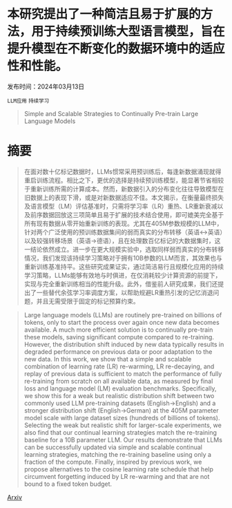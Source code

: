 # 本研究提出了一种简洁且易于扩展的方法，用于持续预训练大型语言模型，旨在提升模型在不断变化的数据环境中的适应性和性能。

发布时间：2024年03月13日

`LLM应用` `持续学习`

> Simple and Scalable Strategies to Continually Pre-train Large Language Models

# 摘要

> 在面对数十亿标记数据时，LLMs惯常采用预训练后，每逢新数据涌现就得重启训练流程。相比之下，更优的选择是持续预训练模型，能显著节省相较于重新训练所需的计算成本。然而，新数据引入的分布变化往往导致模型在旧数据上的表现下滑，或是对新数据适应不佳。本文揭示，在衡量最终损失及语言模型（LM）评估基准时，只需将学习率（LR）重热、LR重新衰减以及前序数据回放这三项简单且易于扩展的技术结合使用，即可媲美完全基于所有现有数据从零开始重新训练的表现。尤其在405M参数规模的LLM中，针对两个广泛使用的预训练数据集间的弱而真实的分布转移（英语↔英语）以及较强转移场景（英语→德语），且在处理数百亿标记的大数据集时，这一结论依然成立。进一步在更大规模实验中，选取同样弱而真实的分布转移情况，我们发现该持续学习策略对于拥有10B参数的LLM而言，其效果也与重新训练基准持平。这些研究成果证实，通过简洁易行且规模化应用的持续学习策略，LLMs能够有效地与时俱进，在仅消耗较少计算资源的前提下，实现与完全重新训练相当的性能升级。此外，借鉴前人研究成果，我们还提出了一些替代余弦学习率调度方案，以帮助规避LR重热引发的记忆消退问题，并且无需受限于固定的标记预算约束。

> Large language models (LLMs) are routinely pre-trained on billions of tokens, only to start the process over again once new data becomes available. A much more efficient solution is to continually pre-train these models, saving significant compute compared to re-training. However, the distribution shift induced by new data typically results in degraded performance on previous data or poor adaptation to the new data. In this work, we show that a simple and scalable combination of learning rate (LR) re-warming, LR re-decaying, and replay of previous data is sufficient to match the performance of fully re-training from scratch on all available data, as measured by final loss and language model (LM) evaluation benchmarks. Specifically, we show this for a weak but realistic distribution shift between two commonly used LLM pre-training datasets (English$\rightarrow$English) and a stronger distribution shift (English$\rightarrow$German) at the $405$M parameter model scale with large dataset sizes (hundreds of billions of tokens). Selecting the weak but realistic shift for larger-scale experiments, we also find that our continual learning strategies match the re-training baseline for a 10B parameter LLM. Our results demonstrate that LLMs can be successfully updated via simple and scalable continual learning strategies, matching the re-training baseline using only a fraction of the compute. Finally, inspired by previous work, we propose alternatives to the cosine learning rate schedule that help circumvent forgetting induced by LR re-warming and that are not bound to a fixed token budget.

[Arxiv](https://arxiv.org/abs/2403.08763)